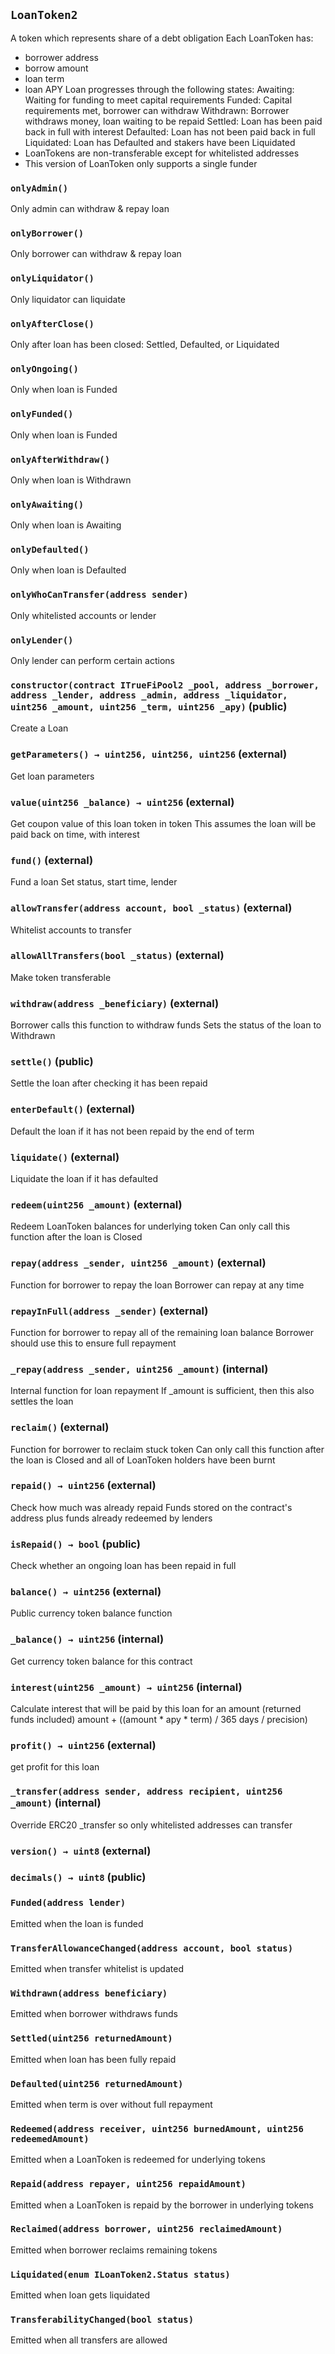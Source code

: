## `LoanToken2`



A token which represents share of a debt obligation
Each LoanToken has:
- borrower address
- borrow amount
- loan term
- loan APY
Loan progresses through the following states:
Awaiting:    Waiting for funding to meet capital requirements
Funded:      Capital requirements met, borrower can withdraw
Withdrawn:   Borrower withdraws money, loan waiting to be repaid
Settled:     Loan has been paid back in full with interest
Defaulted:   Loan has not been paid back in full
Liquidated:  Loan has Defaulted and stakers have been Liquidated
- LoanTokens are non-transferable except for whitelisted addresses
- This version of LoanToken only supports a single funder

### `onlyAdmin()`



Only admin can withdraw & repay loan

### `onlyBorrower()`



Only borrower can withdraw & repay loan

### `onlyLiquidator()`



Only liquidator can liquidate

### `onlyAfterClose()`



Only after loan has been closed: Settled, Defaulted, or Liquidated

### `onlyOngoing()`



Only when loan is Funded

### `onlyFunded()`



Only when loan is Funded

### `onlyAfterWithdraw()`



Only when loan is Withdrawn

### `onlyAwaiting()`



Only when loan is Awaiting

### `onlyDefaulted()`



Only when loan is Defaulted

### `onlyWhoCanTransfer(address sender)`



Only whitelisted accounts or lender

### `onlyLender()`



Only lender can perform certain actions


### `constructor(contract ITrueFiPool2 _pool, address _borrower, address _lender, address _admin, address _liquidator, uint256 _amount, uint256 _term, uint256 _apy)` (public)



Create a Loan


### `getParameters() → uint256, uint256, uint256` (external)



Get loan parameters


### `value(uint256 _balance) → uint256` (external)



Get coupon value of this loan token in token
This assumes the loan will be paid back on time, with interest


### `fund()` (external)



Fund a loan
Set status, start time, lender

### `allowTransfer(address account, bool _status)` (external)



Whitelist accounts to transfer


### `allowAllTransfers(bool _status)` (external)



Make token transferable


### `withdraw(address _beneficiary)` (external)



Borrower calls this function to withdraw funds
Sets the status of the loan to Withdrawn


### `settle()` (public)



Settle the loan after checking it has been repaid

### `enterDefault()` (external)



Default the loan if it has not been repaid by the end of term

### `liquidate()` (external)



Liquidate the loan if it has defaulted

### `redeem(uint256 _amount)` (external)



Redeem LoanToken balances for underlying token
Can only call this function after the loan is Closed


### `repay(address _sender, uint256 _amount)` (external)



Function for borrower to repay the loan
Borrower can repay at any time


### `repayInFull(address _sender)` (external)



Function for borrower to repay all of the remaining loan balance
Borrower should use this to ensure full repayment


### `_repay(address _sender, uint256 _amount)` (internal)



Internal function for loan repayment
If _amount is sufficient, then this also settles the loan


### `reclaim()` (external)



Function for borrower to reclaim stuck token
Can only call this function after the loan is Closed
and all of LoanToken holders have been burnt

### `repaid() → uint256` (external)



Check how much was already repaid
Funds stored on the contract's address plus funds already redeemed by lenders


### `isRepaid() → bool` (public)



Check whether an ongoing loan has been repaid in full


### `balance() → uint256` (external)



Public currency token balance function


### `_balance() → uint256` (internal)



Get currency token balance for this contract


### `interest(uint256 _amount) → uint256` (internal)



Calculate interest that will be paid by this loan for an amount (returned funds included)
amount + ((amount * apy * term) / 365 days / precision)


### `profit() → uint256` (external)



get profit for this loan


### `_transfer(address sender, address recipient, uint256 _amount)` (internal)



Override ERC20 _transfer so only whitelisted addresses can transfer


### `version() → uint8` (external)





### `decimals() → uint8` (public)






### `Funded(address lender)`



Emitted when the loan is funded


### `TransferAllowanceChanged(address account, bool status)`



Emitted when transfer whitelist is updated


### `Withdrawn(address beneficiary)`



Emitted when borrower withdraws funds


### `Settled(uint256 returnedAmount)`



Emitted when loan has been fully repaid


### `Defaulted(uint256 returnedAmount)`



Emitted when term is over without full repayment


### `Redeemed(address receiver, uint256 burnedAmount, uint256 redeemedAmount)`



Emitted when a LoanToken is redeemed for underlying tokens


### `Repaid(address repayer, uint256 repaidAmount)`



Emitted when a LoanToken is repaid by the borrower in underlying tokens


### `Reclaimed(address borrower, uint256 reclaimedAmount)`



Emitted when borrower reclaims remaining tokens


### `Liquidated(enum ILoanToken2.Status status)`



Emitted when loan gets liquidated


### `TransferabilityChanged(bool status)`



Emitted when all transfers are allowed



